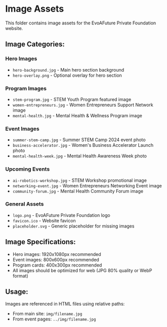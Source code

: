 # Image Assets

This folder contains image assets for the EvoAFuture Private Foundation website.

## Image Categories:

### Hero Images
- `hero-background.jpg` - Main hero section background
- `hero-overlay.png` - Optional overlay for hero section

### Program Images
- `stem-program.jpg` - STEM Youth Program featured image
- `women-entrepreneurs.jpg` - Women Entrepreneurs Support Network image  
- `mental-health.jpg` - Mental Health & Wellness Program image

### Event Images
- `summer-stem-camp.jpg` - Summer STEM Camp 2024 event photo
- `business-accelerator.jpg` - Women's Business Accelerator Launch photo
- `mental-health-week.jpg` - Mental Health Awareness Week photo

### Upcoming Events
- `ai-robotics-workshop.jpg` - STEM Workshop promotional image
- `networking-event.jpg` - Women Entrepreneurs Networking Event image
- `community-forum.jpg` - Mental Health Community Forum image

### General Assets
- `logo.png` - EvoAFuture Private Foundation logo
- `favicon.ico` - Website favicon
- `placeholder.svg` - Generic placeholder for missing images

## Image Specifications:
- Hero images: 1920x1080px recommended
- Event images: 800x600px recommended  
- Program cards: 400x300px recommended
- All images should be optimized for web (JPG 80% quality or WebP format)

## Usage:
Images are referenced in HTML files using relative paths:
- From main site: `img/filename.jpg`
- From event pages: `../img/filename.jpg`